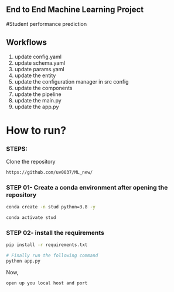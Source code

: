 ## End to End Machine Learning Project

#Student performance prediction

## Workflows

1. update config.yaml
2. update schema.yaml
3. update params.yaml
4. update the entity 
5. update the configuration manager in src config
6. update the components
7. update the pipeline
8. update the main.py
9. update the app.py



# How to run?
### STEPS:

Clone the repository

```bash
https://github.com/uv0037/ML_new/
```
### STEP 01- Create a conda environment after opening the repository

```bash
conda create -n stud python=3.8 -y
```

```bash
conda activate stud
```


### STEP 02- install the requirements
```bash
pip install -r requirements.txt
```


```bash
# Finally run the following command
python app.py
```

Now,
```bash
open up you local host and port
```
